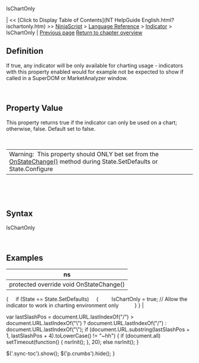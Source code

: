 ﻿










 


IsChartOnly







| &lt;&lt; [Click to Display Table of Contents](NT HelpGuide English.html?ischartonly.htm) &gt;&gt;
 [NinjaScript](ninjascript.htm) &gt; [Language Reference](language_reference_wip.htm) &gt; [Indicator](indicator.htm) &gt;
IsChartOnly | [Previous page](indicatorbaseconverter.htm)
[Return to chapter overview](indicator.htm)










Definition
----------


If true, any indicator will be only available for charting usage - indicators with this property enabled would for example not be expected to show if called in a SuperDOM or MarketAnalyzer window.


 


Property Value
--------------


This property returns true if the indicator can only be used on a chart; otherwise, false. Default set to false.


 




|  |
| --- |
| Warning:  This property should ONLY bet set from the [OnStateChange()](onstatechange.htm) method during State.SetDefaults or State.Configure |



 


 


Syntax
------


IsChartOnly


 


Examples
--------




| ns |
| --- |
| protected override void OnStateChange()
{
     if (State == State.SetDefaults)
     {
         IsChartOnly = true; // Allow the indicator to work in charting environment only      
     }
} |






 
 var lastSlashPos = document.URL.lastIndexOf("/") &gt; document.URL.lastIndexOf("\\") ? document.URL.lastIndexOf("/") : document.URL.lastIndexOf("\\");
 if (document.URL.substring(lastSlashPos + 1, lastSlashPos + 4).toLowerCase() != "~hh") {
 if (document.all) setTimeout(function() {
 nsrInit();
 }, 20);
 else nsrInit();
 }
 
 
 $('.sync-toc').show();
 $('p.crumbs').hide();
 }
 
 
 



